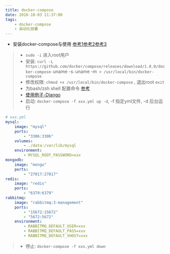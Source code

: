 ```yaml
---
title: docker-compose
date: 2016-10-03 21:37:00
tags: 
	- docker-compose
	- 自动化部署
---
```

- 安装docker-compose与使用 [参考1](http://blog.csdn.net/lincyang/article/details/44588397)[参考2](https://docs.docker.com/compose/install/)[参考3](https://docs.docker.com/compose/compose-file/)
>- `sudo -i` 进入root用户
>- 安装: `curl -L https://github.com/docker/compose/releases/download/1.8.0/docker-compose-`uname -s`-`uname -m` > /usr/local/bin/docker-compose` 
>- 修改权限: `chmod +x /usr/local/bin/docker-compose` , 退出root `exit` 
>- 为bash/zsh shell 配置命令 [参考](https://docs.docker.com/compose/completion/) 
>- [使用例子-Django](https://docs.docker.com/compose/django/) 
>- 启动: `docker-compose -f xxx.yml up -d`, -f 指定yml文件, -d 后台运行 
```yml
# xxx.yml 
mysql:
    image: "mysql"
    ports:
        - "3306:3306"
    volumes:
        - ./data:/var/lib/mysql
    environment:
        - MYSQL_ROOT_PASSWORD=xxx
mongodb:
    image: "mongo"
    ports:
        - "27017:27017"
redis:
    image: "redis"
    ports:
        - "6379:6379"
rabbitmq:
    image: "rabbitmq:3-management"
    ports:
        - "15672:15672"
        - "5672:5672"
    environment:
        - RABBITMQ_DEFAULT_USER=xxx
        - RABBITMQ_DEFAULT_PASS=xxx
        - RABBITMQ_DEFAULT_VHOST=xxx
```
>- 停止: `docker-compose -f xxx.yml down` 